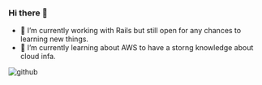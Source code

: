 ### Hi there 👋

- 🔭 I’m currently working with Rails but still
open for any chances to learning new things.
- 🌱 I’m currently learning about AWS to have a storng knowledge about cloud infa.


<img src="https://github.com/jackiedo91/jackiedo91/blob/main/github-snake.svg" alt="github"/>
